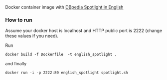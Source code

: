 Docker container image with [DBpedia Spotlight in English](http://dbpedia.org) 

### How to run

Assume your docker host is localhost and HTTP public port is 2222 (change these values if you need).

Run
    
    docker build -f Dockerfile  -t english_spotlight .

and finally

    docker run -i -p 2222:80 english_spotlight spotlight.sh


